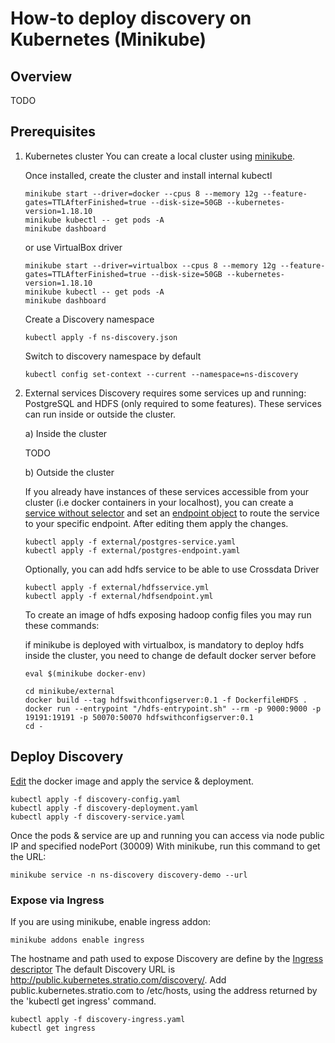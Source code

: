 # How-to deploy discovery on Kubernetes (Minikube)

## Overview

TODO

## Prerequisites

1. Kubernetes cluster
   You can create a local cluster using [minikube](https://kubernetes.io/docs/tasks/tools/install-minikube/).

   Once installed, create the cluster and install internal kubectl
   ```
   minikube start --driver=docker --cpus 8 --memory 12g --feature-gates=TTLAfterFinished=true --disk-size=50GB --kubernetes-version=1.18.10
   minikube kubectl -- get pods -A
   minikube dashboard
   ```

   or use VirtualBox driver
   ```
   minikube start --driver=virtualbox --cpus 8 --memory 12g --feature-gates=TTLAfterFinished=true --disk-size=50GB --kubernetes-version=1.18.10
   minikube kubectl -- get pods -A
   minikube dashboard
   ```

   Create a Discovery namespace
   ```
   kubectl apply -f ns-discovery.json
   ```
   Switch to discovery namespace by default
   ```
   kubectl config set-context --current --namespace=ns-discovery
   ```

2. External services
   Discovery requires some services up and running: PostgreSQL and HDFS (only required to some features).
   These services can run inside or outside the cluster.

   a) Inside the cluster

   TODO

   b) Outside the cluster

   If you already have instances of these services accessible from your cluster (i.e docker containers in your localhost),
   you can create a [service without selector](external/postgres-service.yaml) and set an [endpoint object](external/postgres-endpoint.yaml)
   to route the service to your specific endpoint. After editing them apply the changes.

   ```
   kubectl apply -f external/postgres-service.yaml
   kubectl apply -f external/postgres-endpoint.yaml
    ```

   Optionally, you can add hdfs service to be able to use Crossdata Driver

   ```
   kubectl apply -f external/hdfsservice.yml
   kubectl apply -f external/hdfsendpoint.yml
   ```

   To create an image of hdfs exposing hadoop config files you may run these commands:

   if minikube is deployed with virtualbox, is mandatory to deploy hdfs inside the cluster, you need to change de default docker server before
   ```
   eval $(minikube docker-env)
   ```

   ```
   cd minikube/external
   docker build --tag hdfswithconfigserver:0.1 -f DockerfileHDFS .
   docker run --entrypoint "/hdfs-entrypoint.sh" --rm -p 9000:9000 -p 19191:19191 -p 50070:50070 hdfswithconfigserver:0.1
   cd -
   ```


## Deploy Discovery

[Edit](./discovery-deployment.yaml) the docker image and apply the service & deployment.
```
kubectl apply -f discovery-config.yaml
kubectl apply -f discovery-deployment.yaml
kubectl apply -f discovery-service.yaml
```

Once the pods & service are up and running you can access via node public IP and specified nodePort (30009)
With minikube, run this command to get the URL:
```
minikube service -n ns-discovery discovery-demo --url
```

### Expose via Ingress

If you are using minikube, enable ingress addon:

```
minikube addons enable ingress
```

The hostname and path used to expose Discovery are define by the [Ingress descriptor](minikube/discovery-ingress.yaml)
The default Discovery URL is http://public.kubernetes.stratio.com/discovery/. Add public.kubernetes.stratio.com to /etc/hosts,
using the address returned by the 'kubectl get ingress' command.

```
kubectl apply -f discovery-ingress.yaml
kubectl get ingress
```
